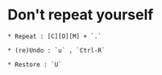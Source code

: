 


# Don't repeat yourself 
    
    * Repeat : [C][O][M] + `.`

    * (re)Undo : `u` , `Ctrl-R`

    * Restore : `U`

